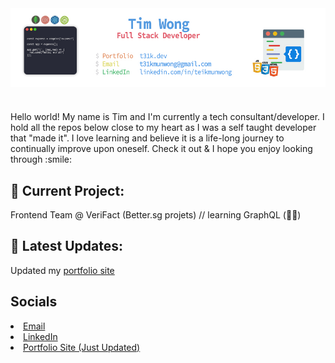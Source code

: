<img align="center" src="https://raw.githubusercontent.com/T31K/T31K/master/BG%20linkedin%20NEW.jpg"/>   

#
<p> Hello world! My name is Tim and I'm currently a tech consultant/developer. I hold all the repos below close to my heart as I was a self taught developer that "made it". I love learning and believe it is a life-long journey to continually improve upon oneself. Check it out & I hope you enjoy looking through :smile:


## 🔭 Current Project: 
Frontend Team @ VeriFact (Better.sg projets) // learning GraphQL (:man_facepalming:)


## :star2: Latest Updates:
Updated my <a href="https://t31k.dev">portfolio site</a>

## Socials
<li><a href="mailto:t31kmunwong@gmail.com">Email</a></li>
<li><a href="https://linkedin.com/in/teikmunwong">LinkedIn</a></li>
<li><a href="https://t31k.dev">Portfolio Site (Just Updated)</a></li>
